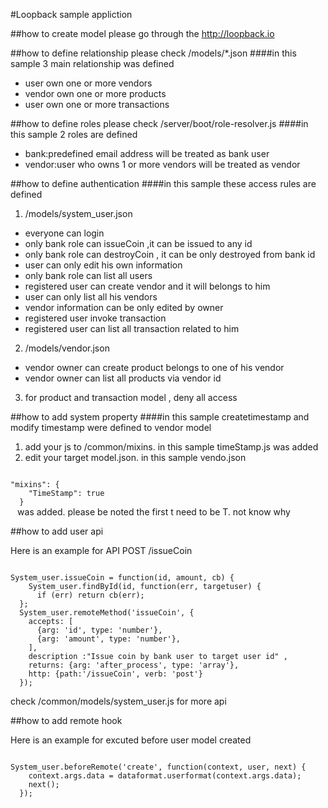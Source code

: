#Loopback sample appliction

##how to create model
please go through the 
http://loopback.io

##how to define relationship
please check /models/*.json 
####in this sample 3 main relationship was defined
+ user own one or more vendors
+ vendor own one or more products
+ user own one or more transactions

##how to define roles
please check /server/boot/role-resolver.js
####in this sample 2 roles are defined
+ bank:predefined email address will be treated as bank user 
+ vendor:user who owns 1 or more vendors will be treated as vendor 

##how to define authentication
####in this sample these access rules are defined
1.  /models/system_user.json 
+ everyone can login
+ only bank role can issueCoin ,it can be issued to any id
+ only bank role can destroyCoin , it can be only destroyed from bank id
+ user can only edit his own information
+ only bank role can list all users
+ registered user can create vendor and it will belongs to him
+ user can only list all his vendors
+ vendor information can be only edited by owner
+ registered user invoke transaction
+ registered user can list all transaction related to him

2.  /models/vendor.json 
+ vendor owner can create product belongs to one of his vendor
+ vendor owner can list all products via vendor id

3.  for product and transaction model , deny all access

##how to add system property
####in this sample createtimestamp and modify timestamp were defined to vendor model
1.  add your js to /common/mixins. in this sample timeStamp.js was added
2.  edit your target model.json. in this sample vendo.json
<code>
"mixins": {
    "TimeStamp": true
  }
 </code> was added. please be noted the first t need to be T. not know why
 

##how to add user api
<p>Here is an example for API POST /issueCoin </p>
<pre><code>
System_user.issueCoin = function(id, amount, cb) {
    System_user.findById(id, function(err, targetuser) {
      if (err) return cb(err);
  };
  System_user.remoteMethod('issueCoin', {
    accepts: [
      {arg: 'id', type: 'number'},
      {arg: 'amount', type: 'number'},
    ],
    description :"Issue coin by bank user to target user id" ,
    returns: {arg: 'after_process', type: 'array'},
    http: {path:'/issueCoin', verb: 'post'}
  });
</code></pre>
check /common/models/system_user.js for more api

##how to add remote hook
<p>Here is an example for excuted before user model created</p>
<pre><code>
System_user.beforeRemote('create', function(context, user, next) {
    context.args.data = dataformat.userformat(context.args.data);
    next();
  });
</code></pre>


